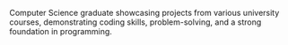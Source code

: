 Computer Science graduate showcasing projects from various university courses, demonstrating coding skills, problem-solving, and a strong foundation in programming.
